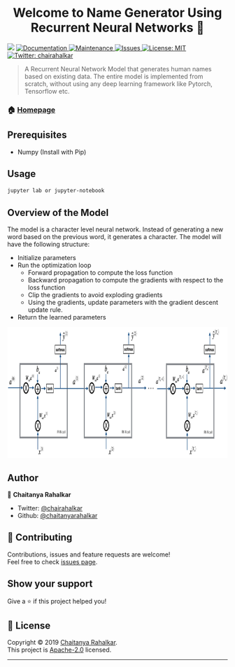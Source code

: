 <h1 align="center">Welcome to Name Generator Using Recurrent Neural Networks 👋</h1>
<p>
  <img src="https://img.shields.io/badge/version-1.0.0-blue.svg?cacheSeconds=2592000" />
  <a href="https://github.com/chaitanyarahalkar/Name-Generator-RNN#README">
    <img alt="Documentation" src="https://img.shields.io/badge/documentation-yes-brightgreen.svg" target="_blank" />
  </a>
  <a href="https://github.com/kefranabg/readme-md-generator/graphs/commit-activity">
    <img alt="Maintenance" src="https://img.shields.io/badge/Maintained%3F-yes-green.svg" target="_blank" />
  </a>
  <a href="https://github.com/chaitanyarahalkar/Name-Generator-RNN/issues">
    <img alt="Issues" src="https://img.shields.io/github/issues/chaitanyarahalkar/Name-Generator-RNN.svg" target="_blank" />
  </a>
  <a href="https://github.com/chaitanyarahalkar/Name-Generator-RNN/blob/master/LICENSE">
    <img alt="License: MIT" src="https://img.shields.io/github/license/chaitanyarahalkar/Name-Generator-RNN.svg" />
  </a>
  <a href="https://twitter.com/chairahalkar">
    <img alt="Twitter: chairahalkar" src="https://img.shields.io/twitter/follow/chairahalkar.svg?style=social" target="_blank"/>
  </a>
</p>

> A Recurrent Neural Network Model that generates human names based on existing data. The entire model is implemented from scratch, without using any deep learning framework like Pytorch, Tensorflow etc. 

### 🏠 [Homepage](https://github.com/chaitanyarahalkar/Name-Generator-RNN)

## Prerequisites 
- Numpy (Install with Pip)

## Usage

```sh
jupyter lab or jupyter-notebook
```

## Overview of the Model

The model is a character level neural network. Instead of generating a new word based on the previous word, it generates a character.
The model will have the following structure: 
- Initialize parameters 
- Run the optimization loop
    - Forward propagation to compute the loss function
    - Backward propagation to compute the gradients with respect to the loss function
    - Clip the gradients to avoid exploding gradients
    - Using the gradients, update parameters with the gradient descent update rule.
- Return the learned parameters 
    
<img src="rnn-2.png" style="width:450;height:300px;">

## Author

👤 **Chaitanya Rahalkar**

* Twitter: [@chairahalkar](https://twitter.com/chairahalkar)
* Github: [@chaitanyarahalkar](https://github.com/chaitanyarahalkar)

## 🤝 Contributing

Contributions, issues and feature requests are welcome!<br />Feel free to check [issues page](https://github.com/chaitanyarahalkar/Name-Generator-RNN/issues).

## Show your support

Give a ⭐️ if this project helped you!

## 📝 License

Copyright © 2019 [Chaitanya Rahalkar](https://github.com/chaitanyarahalkar).<br />
This project is [Apache-2.0](https://github.com/chaitanyarahalkar/Name-Generator-RNN/blob/master/LICENSE) licensed.

***
